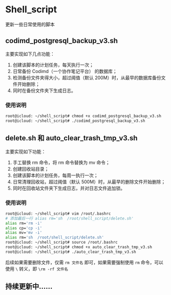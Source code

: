 # Shell_script
更新一些日常使用的脚本

## codimd_postgresql_backup_v3.sh
主要实现如下几点功能：
1. 创建该脚本的计划任务，每天执行一次；
2. 日常备份 Codimd（一个协作笔记平台） 的数据库；
3. 检测备份文件夹得大小，超过阈值（默认 200M）时，从最早的数据库备份文件开始删除；
4. 同时在备份文件夹下生成日志。

### 使用说明
```bash
root@icloud: ~/shell_script# chmod +x codimd_postgresql_backup_v3.sh
root@icloud: ~/shell_script# ./codimd_postgresql_backup_v3.sh
```
## delete.sh 和 auto_clear_trash_tmp_v3.sh
主要实现如下功能：
1. 手工替换 rm 命令，将 rm 命令替换为 mv 命令；
2. 创建回收站目录；
3. 创建该脚本的计划任务，每周一执行一次；
4. 日常清理回收站，超过阈值（默认 500M）时，从最早的删除文件开始删除；
5. 同时在回收站文件夹下生成日志，并对日志文件追加锁。

### 使用说明
```bash
root@icloud: ~/shell_script# vim /root/.bashrc
# 添加最后一行 alias rm='sh  /root/shell_script/delete.sh'
alias rm='rm -i'
alias cp='cp -i'
alias mv='mv -i'
alias rm='sh  /root/shell_script/delete.sh'
root@icloud: ~/shell_script# source /root/.bashrc
root@icloud: ~/shell_script# chmod +x auto_clear_trash_tmp_v3.sh
root@icloud: ~/shell_script# ./auto_clear_trash_tmp_v3.sh
```
后续如果需要删除文件，仅需 `rm 文件名` 即可，如果需要强制使用 `rm` 命令，可以使用 `\` 转义，即 `\rm -rf 文件名`

## 持续更新中……

